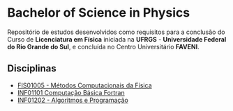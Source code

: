 # Bachelor of Science in Physics

Repositório de estudos desenvolvidos como requisitos para a conclusão do Curso de **Licenciatura em Física** iniciada na **UFRGS** - **Universidade Federal do Rio Grande do Sul**, e concluída no Centro Universitário **FAVENI**.  

## Disciplinas

* [FIS01005 - Métodos Computacionais da Física](https://github.com/fermyno/bachelor-of-Science-in-Physics/tree/main/FIS01005-metodos-computacionais-da-fisica)
* [INF01101 Computação Básica Fortran](https://github.com/fermyno/bachelor-of-Science-in-Physics/tree/main/INF01101-computacao-basica-fortran)
* [INF01202 - Algoritmos e Programação](https://github.com/fermyno/bachelor-of-Science-in-Physics/tree/main/INF01202-algoritmos-e-programacao)
